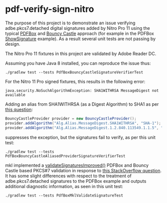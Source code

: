 # pdf-verify-sign-nitro
The purpose of this project is to demonstrate an issue verifying adbe.pkcs7.detached 
digital signatures added by Nitro Pro 11 using the typical [PDFBox](pdfbox.apache.org)
and [Bouncy Castle](https://www.bouncycastle.org/) approach (for example in the PDFBox
[ShowSignature](https://svn.apache.org/viewvc/pdfbox/trunk/examples/src/main/java/org/apache/pdfbox/examples/signature/ShowSignature.java?revision=1792241&view=co) example).
As a result several unit tests are not passing by design.

The Nitro Pro 11 fixtures in this project are validated by Adobe Reader DC.

Assuming you have Java 8 installed, you can reproduce the issue thus:
```
./gradlew test --tests PdfBoxBouncyCastleSignatureVerifierTest
```
For the Nitro 11 Pro signed fixtures, this results in the following error:
```
java.security.NoSuchAlgorithmException: SHA1WITHRSA MessageDigest not available
```

Adding an alias from SHA1WITHRSA (as a Digest Algorithm) to SHA1 as per [this question](https://stackoverflow.com/questions/38740206/bouncycastle-set-custom-alias-to-algorithm):

```java
BouncyCastleProvider provider = new BouncyCastleProvider();
provider.addAlgorithm("Alg.Alias.MessageDigest.SHA1WITHRSA", "SHA-1");
provider.addAlgorithm("Alg.Alias.MessageDigest.1.2.840.113549.1.1.5", "SHA-1");
```

suppresses the exception, but the signatures fail to verify, as per this unit test:
```
./gradlew test --tests PdfBoxBouncyCastleAliasedProviderSignatureVerifierTest
```

mkl implemented a [validateSignaturesImproved()](https://github.com/mkl-public/testarea-pdfbox2/blob/master/src/test/java/mkl/testarea/pdfbox2/sign/ValidateSignature.java#L198) PDFBox and Bouncy Castle based PKCS#7 validation in response to
[this StackOverflow question](http://stackoverflow.com/a/41174166).  It has some slight differences with respect to the treatment of adbe.pkcs7.detached signatures to the PDFBox example and outputs additional diagnostic information,
as seen in this unit test:
```
./gradlew test --tests PdfBoxMklValidateSignatureTest
```